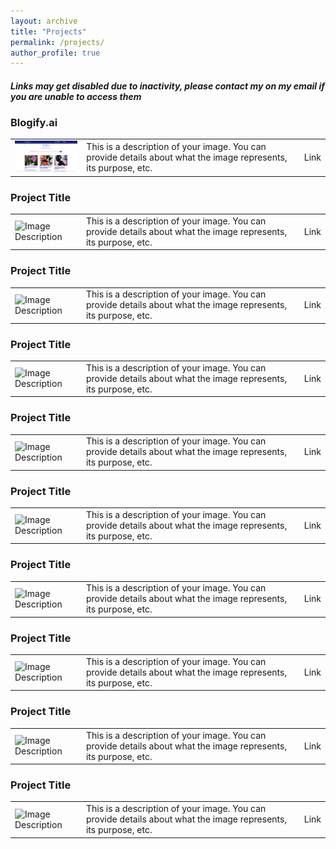 ```yaml
---
layout: archive
title: "Projects"
permalink: /projects/
author_profile: true
---
```


#### *Links may get disabled due to inactivity, please contact my on my email if you are unable to access them*


<!-- Add your project title and description above this line -->

### Blogify.ai
<table>
  <tr>
    <td><img src="images/blogifyy.png" alt="Image Description" width="250"></td>
    <td>
      <!-- Add your image description here -->
      This is a description of your image. You can provide details about what the image represents, its purpose, etc.
    </td>
    <td>
      Link
    </td>
  </tr>
</table>

### Project Title
<table>
  <tr>
    <td><img src="path/to/your/image.jpg" alt="Image Description" width="250"></td>
    <td>
      <!-- Add your image description here -->
      This is a description of your image. You can provide details about what the image represents, its purpose, etc.
    </td>
    <td>
      Link
    </td>
  </tr>
</table>

### Project Title
<table>
  <tr>
    <td><img src="path/to/your/image.jpg" alt="Image Description" width="250"></td>
    <td>
      <!-- Add your image description here -->
      This is a description of your image. You can provide details about what the image represents, its purpose, etc.
    </td>
    <td>
      Link
    </td>
  </tr>
</table>

### Project Title
<table>
  <tr>
    <td><img src="path/to/your/image.jpg" alt="Image Description" width="250"></td>
    <td>
      <!-- Add your image description here -->
      This is a description of your image. You can provide details about what the image represents, its purpose, etc.
    </td>
    <td>
      Link
    </td>
  </tr>
</table>

### Project Title
<table>
  <tr>
    <td><img src="path/to/your/image.jpg" alt="Image Description" width="250"></td>
    <td>
      <!-- Add your image description here -->
      This is a description of your image. You can provide details about what the image represents, its purpose, etc.
    </td>
    <td>
      Link
    </td>
  </tr>
</table>

### Project Title
<table>
  <tr>
    <td><img src="path/to/your/image.jpg" alt="Image Description" width="250"></td>
    <td>
      <!-- Add your image description here -->
      This is a description of your image. You can provide details about what the image represents, its purpose, etc.
    </td>
    <td>
      Link
    </td>
  </tr>
</table>

### Project Title
<table>
  <tr>
    <td><img src="path/to/your/image.jpg" alt="Image Description" width="250"></td>
    <td>
      <!-- Add your image description here -->
      This is a description of your image. You can provide details about what the image represents, its purpose, etc.
    </td>
    <td>
      Link
    </td>
  </tr>
</table>

### Project Title
<table>
  <tr>
    <td><img src="path/to/your/image.jpg" alt="Image Description" width="250"></td>
    <td>
      <!-- Add your image description here -->
      This is a description of your image. You can provide details about what the image represents, its purpose, etc.
    </td>
    <td>
      Link
    </td>
  </tr>
</table>

### Project Title
<table>
  <tr>
    <td><img src="path/to/your/image.jpg" alt="Image Description" width="250"></td>
    <td>
      <!-- Add your image description here -->
      This is a description of your image. You can provide details about what the image represents, its purpose, etc.
    </td>
    <td>
      Link
    </td>
  </tr>
</table>

### Project Title
<table>
  <tr>
    <td><img src="path/to/your/image.jpg" alt="Image Description" width="250"></td>
    <td>
      <!-- Add your image description here -->
      This is a description of your image. You can provide details about what the image represents, its purpose, etc.
    </td>
    <td>
      Link
    </td>
  </tr>
</table>

